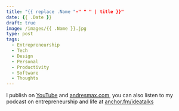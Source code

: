 ```yaml
---
title: "{{ replace .Name "-" " " | title }}"
date: {{ .Date }}
draft: true
image: /images/{{ .Name }}.jpg
type: post
tags:
  - Entrepreneurship
  - Tech
  - Design
  - Personal
  - Productivity
  - Software
  - Thoughts
---
```

<!--more-->

I publish on [YouTube][1] and [andresmax.com][2], you can also listen to my podcast on entrepreneurship and life at [anchor.fm/ideatalks][3]

 [1]: https://www.youtube.com/andresmax
 [2]: https://www.andresmax.com/
 [3]: https://anchor.fm/andresmax
